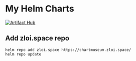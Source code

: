 
# My Helm Charts

[![Artifact Hub](https://img.shields.io/endpoint?url=https://artifacthub.io/badge/repository/zloi-space)](https://artifacthub.io/packages/search?repo=zloi-space)


## Add zloi.space repo

```shell
helm repo add zloi.space https://chartmuseum.zloi.space/
helm repo update
```